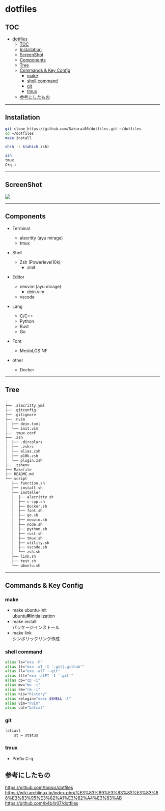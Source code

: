 # dotfiles

## TOC
- [dotfiles](#dotfiles)
  - [TOC](#toc)
  - [Installation](#installation)
  - [ScreenShot](#screenshot)
  - [Components](#components)
  - [Tree](#tree)
  - [Commands & Key Config](#commands--key-config)
    - [make](#make)
    - [shell command](#shell-command)
    - [git](#git)
    - [tmux](#tmux)
  - [参考にしたもの](#参考にしたもの)

---
## Installation
```bash
git clone https://github.com/Sakurai00/dotfiles.git ~/dotfiles
cd ~/dotfiles
make install

chsh -s $(which zsh)

zsh
tmux
C+q i
```

---
## ScreenShot
![](https://user-images.githubusercontent.com/54164011/120113830-440fe380-c1b7-11eb-9cb4-56a770d772c4.png)

---
## Components
- Terminal
  - alacritty (ayu mirage)
  - tmux

- Shell
  - Zsh (Powerlevel10k)
    - zinit

- Editor
  - neovim (ayu mirage)
    - dein.vim
  - vscode

- Lang
  - C/C++
  - Python
  - Rust
  - Go

- Font
  - MesloLGS NF

- other
  - Docker

---
## Tree
```bash
.
├── .alacritty.yml
├── .gitconfig
├── .gitignore
├── .nvim
│  ├── dein.toml
│  └── init.vim
├── .tmux.conf
├── .zsh
│  ├── .dircolors
│  ├── .zshrc
│  ├── alias.zsh
│  ├── p10k.zsh
│  └── plugin.zsh
├── .zshenv
├── Makefile
├── README.md
└── script
   ├── function.sh
   ├── install.sh
   ├── installer
   │  ├── alacritty.sh
   │  ├── c-cpp.sh
   │  ├── Docker.sh
   │  ├── font.sh
   │  ├── go.sh
   │  ├── neovim.sh
   │  ├── node.sh
   │  ├── python.sh
   │  ├── rust.sh
   │  ├── tmux.sh
   │  ├── utility.sh
   │  ├── vscode.sh
   │  └── zsh.sh
   ├── link.sh
   ├── test.sh
   └── ubuntu.sh
```

---
## Commands & Key Config

### make
- make ubuntu-init  
ubuntu用initialization
- make install  
パッケージインストール
- make link  
シンボリックリンク作成

### shell command
```bash
alias ls="exa -F"
alias lt="exa -aT -I '.git|.github'"
alias ll="exa -alF --git"
alias llt="exa -alFT -I '.git'"
alias cp="cp -i"
alias mv="mv -i"
alias rm="rm -i"
alias his="history"
alias relogin="exec $SHELL -l"
alias vim="nvim"
alias cat="batcat"
```
### git
```bash
[alias]
	st = status
```
### tmux
- Prefix C-q


## 参考にしたもの
https://github.com/topics/dotfiles  
https://wiki.archlinux.jp/index.php/%E3%83%89%E3%83%83%E3%83%88%E3%83%95%E3%82%A1%E3%82%A4%E3%83%AB  
https://github.com/b4b4r07/dotfiles
